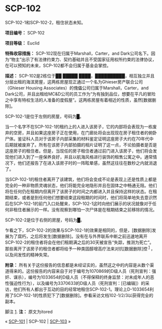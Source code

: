 # SCP-102
                        




SCP-102-1和SCP-102-2，租住状态未知。



**项目编号：** SCP-102

**项目等级：** Euclid

**特殊收容措施：** SCP-102现在归属于Marshall，Carter，and Dark公司名下。因为“物主”出示了有法律约束力、契约基础并且不受国家征用权所约束的法律协议，在可以预知的未来，SCP-102都不会归属于基金会掌控。

**描述：** SCP-102是2栋位于██ █████ ████，██████████，相互独立并且分层出租的海滨房屋，这两栋房屋现正通过一个名为Ghieser房产联合公司（Ghieser Housing Associates）的傀儡公司归属于Marshall，Carter，and Dark公司，并且出租给MC&D公司的员工作为“为有独到品位，想要在平凡的冒险之中享有特权生活的人准备的度假屋”。这两栋房屋有着相近的性质，虽然[数据删除]。

SCP-102-1是位于左侧的房屋，号码为█。

当一个名字不在SCP-102-1的租约上的人进入该房子，它的内部将会表现为一栋废弃的空房，并且如果这座房子正在使用，在门廊处将会出现现在房子租住者的俯卧尸体。鉴证科人员对于该房子内部采集的材料鉴定证明这座房子大约在70年代中后期就被废弃了。所有在该房子内部拍摄的相片证明了这一点，不论拍摄者是否是这座房子的租住者。但是，当现任的房子租住者通过前门进入该房子，他们将会发现他们进入到了一座保养良好，并且以航海风格进行装饰的租售公寓之中。通常情况下，他们还报告了在进入该房子时的一阵眩晕感，虽然这往往在数秒之内就消退了。

当SCP-102-1的租住者离开了该建筑，他们将会变成不论是表现上还是性质上都是完全的一种非物质灵魂状态，他们将能完全地隐形并且在固体之中畅通无阻。他们将在任何仍在租期内但离开了该房子的时间之内都进入并且保持这样的状态。在租期结束，或者是到任何他们想要结束这段租期的时间时，他们将简单地失去意识然后在SCP-102-1的前门入口处醒来，SCP-102-1这时向他们展示的状况就像对于任何非租住者展示的一样。没有观察到哪怕一次尸体是在租期结束之前移除的情况。

SCP-102-2是位于右侧的房屋，号码为█。

乍看之下，SCP-102-2的效果与SCP-102-1的效果是相同的，但是，[数据删除]发展为了腐朽，之后将发生[数据删除]。没有在与外界联系中断之前迅速地离开SCP-102-2的租住者将会在他们租期满之后的30天被宣告“失踪，推测为死亡”。那些离开了该房子的租住者都将给予一种类固醇增高疗法来对抗[数据删除]控<sup class='footnoteref'>
 <a shape='rect' class='footnoteref' id='footnoteref-1' href='javascript:;' onclick='WIKIDOT.page.utils.scrollToReference(&apos;footnote-1&apos;)'>1</a>
</sup>，以及间发性的精神失常。

**附录：** 所有关于这份报告的信息都是未经证实的，虽然这之中的内容是从数个渠道得来的。这份报告的内容来自于对于编号为1070869的D级人员（死刑宣判：强奸、谋杀），编号为1033654的D级人员（不得保释的终身监禁：对未成年人的恶性强迫性行为），以及编号为3370633的D级人员（死刑宣判：[已编辑]）的采访，他们所有人都出于互动的目的经常地租住SCP-102-1。理论上D-1033654利用了SCP-102-1的性质犯下了[数据删除]。参看采访文档102-1/2/3以获得完全的副本。


脚注
<a shape='rect' href='javascript:;' onclick='WIKIDOT.page.utils.scrollToReference(&apos;footnoteref-1&apos;)'>1</a>. **注：** 原文为itored



« [SCP-101](/scp-101) | SCP-102 | [SCP-103](/scp-103) »





                    